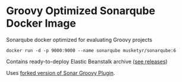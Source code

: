 # Groovy Optimized Sonarqube Docker Image

Sonarqube docker optimized for evaluating Groovy projects

```
docker run -d -p 9000:9000 --name sonarqube musketyr/sonarqube:6

```

Contains ready-to-deploy Elastic Beanstalk archive ([see releases](https://github.com/musketyr/docker-sonarqube/releases))

Uses [forked version of Sonar Groovy Plugin](https://github.com/musketyr/sonar-groovy).